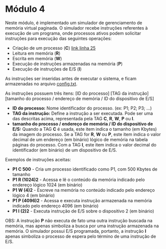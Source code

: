 # Módulo 4

Neste módulo, é implementado um simulador de gerenciamento de memória virtual paginada. O simulador recebe instruções referentes à execução de um programa, onde processos ativos podem solicitar instruções para execução das seguintes operações:
* Criação de um processo (**C**) [link linha 25](/README#L18)
* Leitura em memória (**R**)
* Escrita em memória (**W**)
* Execução de instruções armazenadas na memória (**P**)
* Execução de instruções de E/S (**I**)

As instruções ser inseridas antes de executar o sistema, e ficam armazenadas no arquivo [config.txt](/simulador_memoria/config.txt).

As instruções possuem três itens: \[ID do processo\] \[TAG da instrução] \[tamanho do processo / endereço de memória / ID do dispositivo de E/S]

* **ID do processo:** Nome identificador do processo. (ex: P1; P2; P3; ...)
* **TAG da instrução:** Define a instrução a ser executada. Pode ser uma das descritas acima, representada pela TAG **C**, **R**, **W**, **P** ou **I**.
* **tamanho do processo / endereço de memória / ID do dispositivo de E/S:** Quando a TAG **C** é usada, este item indica o tamanho (em Kbytes) da imagem do processo. Se a TAG for **R**, **W** ou **P**, este item indica o valor decimal de um endereço (em binário) lógico de memória na tabela páginas do processo. Com a TAG **I**, este item indica o valor decimal do identificador (em binário) de um dispositivo de E/S. 

Exemplos de instruções aceitas:
* **P1 C 500** - Cria um processo identificado como P1, com 500 Kbytes de tamanho
* **P1 R (1024)2** - Acessa e lê o conteúdo da memória indicado pelo endereço lógico 1024 (em binário)
* **P1 W (4)2** - Escreve na memória no conteúdo indicado pelo endereço lógico 4 (em binário)
* **P1 P (4096)2** - Acessa e executa instrução armazenada na memória indicado pelo endereço 4096 (em binário)
* **P1 I (2)2** - Executa instrução de E/S sobre o dispositivo 2 (em binário)

OBS: A instrução **P** não executa de fato uma outra instrução buscada na memória, mas apenas simboliza a busca por uma instrução armazenada na memória. O simulador possui E/S programada, portanto, a instrução **I** apenas simboliza o processo de espera pelo término de uma instrução de E/S.
